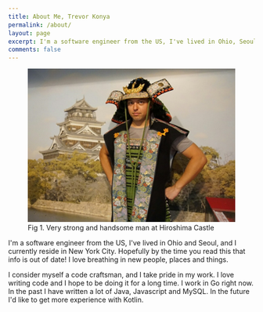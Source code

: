```yaml
---
title: About Me, Trevor Konya
permalink: /about/
layout: page
excerpt: I'm a software engineer from the US, I've lived in Ohio, Seoul and New York City. Hopefully by the time you read this that info is out of date!
comments: false
---
```


<figure>
<img src="/assets/img/samurai.jpg" alt="Fig 1. Very strong and handsome half-Japanese man">
<figcaption>Fig 1. Very strong and handsome man at Hiroshima Castle</figcaption>
</figure>

I'm a software engineer from the US, I've lived in Ohio and Seoul, and I currently reside in New York City. Hopefully by the time you read this that info is out of date! I love breathing in new people, places and things. 

I consider myself a code craftsman, and I take pride in my work. I love writing code and I hope to be doing it for a long time. I work in Go right now. In the past I have written a lot of Java, Javascript and MySQL. In the future I'd like to get more experience with Kotlin.